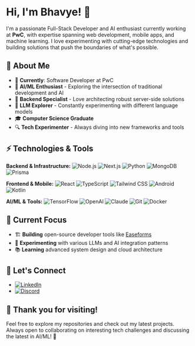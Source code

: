 
# Hi, I'm Bhavye! 👋

I'm a passionate Full-Stack Developer and AI enthusiast currently working at **PwC**, with expertise spanning web development, mobile apps, and machine learning. I love experimenting with cutting-edge technologies and building solutions that push the boundaries of what's possible.

## 🚀 About Me

-   💼 **Currently**: Software Developer at PwC
-   🧠 **AI/ML Enthusiast** - Exploring the intersection of traditional development and AI
-   🔧 **Backend Specialist** - Love architecting robust server-side solutions
-   🤖 **LLM Explorer** - Constantly experimenting with different language models
-   🎓 **Computer Science Graduate**
-   🔍 **Tech Experimenter** - Always diving into new frameworks and tools

## ⚡ Technologies & Tools

**Backend & Infrastructure:** ![Node.js](https://img.shields.io/badge/-Node.js-339933?style=flat-square&logo=node.js&logoColor=white) ![Next.js](https://img.shields.io/badge/-Next.js-000000?style=flat-square&logo=next.js&logoColor=white) ![Python](https://img.shields.io/badge/-Python-3776AB?style=flat-square&logo=python&logoColor=white) ![MongoDB](https://img.shields.io/badge/-MongoDB-47A248?style=flat-square&logo=mongodb&logoColor=white) ![Prisma](https://img.shields.io/badge/-Prisma-2D3748?style=flat-square&logo=prisma&logoColor=white)

**Frontend & Mobile:** ![React](https://img.shields.io/badge/-React-61DAFB?style=flat-square&logo=react&logoColor=black) ![TypeScript](https://img.shields.io/badge/-TypeScript-3178C6?style=flat-square&logo=typescript&logoColor=white) ![Tailwind CSS](https://img.shields.io/badge/-Tailwind%20CSS-06B6D4?style=flat-square&logo=tailwind-css&logoColor=white) ![Android](https://img.shields.io/badge/-Android-3DDC84?style=flat-square&logo=android&logoColor=white) ![Kotlin](https://img.shields.io/badge/-Kotlin-0095D5?style=flat-square&logo=kotlin&logoColor=white)

**AI/ML & Tools:** ![TensorFlow](https://img.shields.io/badge/-TensorFlow-FF6F00?style=flat-square&logo=tensorflow&logoColor=white) ![OpenAI](https://img.shields.io/badge/-OpenAI-412991?style=flat-square&logo=openai&logoColor=white) ![Claude](https://img.shields.io/badge/-Claude-CC785C?style=flat-square&logo=anthropic&logoColor=white) ![Git](https://img.shields.io/badge/-Git-F05032?style=flat-square&logo=git&logoColor=white) ![Docker](https://img.shields.io/badge/-Docker-2496ED?style=flat-square&logo=docker&logoColor=white)

## 🎯 Current Focus

-   🏗️ **Building** open-source developer tools like [Easeforms](https://github.com/Bhavye2003Developer/EaseForms_v2)
-   🤖 **Experimenting** with various LLMs and AI integration patterns
-   📚 **Learning** advanced system design and cloud architecture

## 🌟 Let's Connect

-   [![LinkedIn](https://img.shields.io/badge/LinkedIn-Connect-0077B5?logo=linkedin&logoColor=white)](https://www.linkedin.com/in/bhavye-jain-8980ab255/)
-   [![Discord](https://img.shields.io/badge/Discord-CyberGod#2080-7289da?logo=discord&logoColor=white)](https://discord.com/users/Unstoppable2003)

## 🎉 Thank you for visiting!

Feel free to explore my repositories and check out my latest projects. Always open to collaborating on interesting tech challenges and discussing the latest in AI/ML! 🚀
